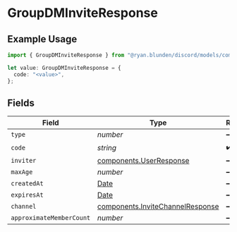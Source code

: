 # GroupDMInviteResponse

## Example Usage

```typescript
import { GroupDMInviteResponse } from "@ryan.blunden/discord/models/components";

let value: GroupDMInviteResponse = {
  code: "<value>",
};
```

## Fields

| Field                                                                                         | Type                                                                                          | Required                                                                                      | Description                                                                                   |
| --------------------------------------------------------------------------------------------- | --------------------------------------------------------------------------------------------- | --------------------------------------------------------------------------------------------- | --------------------------------------------------------------------------------------------- |
| `type`                                                                                        | *number*                                                                                      | :heavy_minus_sign:                                                                            | N/A                                                                                           |
| `code`                                                                                        | *string*                                                                                      | :heavy_check_mark:                                                                            | N/A                                                                                           |
| `inviter`                                                                                     | [components.UserResponse](../../models/components/userresponse.md)                            | :heavy_minus_sign:                                                                            | N/A                                                                                           |
| `maxAge`                                                                                      | *number*                                                                                      | :heavy_minus_sign:                                                                            | N/A                                                                                           |
| `createdAt`                                                                                   | [Date](https://developer.mozilla.org/en-US/docs/Web/JavaScript/Reference/Global_Objects/Date) | :heavy_minus_sign:                                                                            | N/A                                                                                           |
| `expiresAt`                                                                                   | [Date](https://developer.mozilla.org/en-US/docs/Web/JavaScript/Reference/Global_Objects/Date) | :heavy_minus_sign:                                                                            | N/A                                                                                           |
| `channel`                                                                                     | [components.InviteChannelResponse](../../models/components/invitechannelresponse.md)          | :heavy_minus_sign:                                                                            | N/A                                                                                           |
| `approximateMemberCount`                                                                      | *number*                                                                                      | :heavy_minus_sign:                                                                            | N/A                                                                                           |